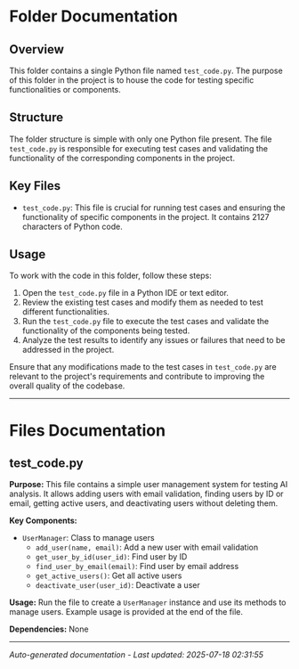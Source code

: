 # Folder Documentation

## Overview
This folder contains a single Python file named `test_code.py`. The purpose of this folder in the project is to house the code for testing specific functionalities or components.

## Structure
The folder structure is simple with only one Python file present. The file `test_code.py` is responsible for executing test cases and validating the functionality of the corresponding components in the project.

## Key Files
- `test_code.py`: This file is crucial for running test cases and ensuring the functionality of specific components in the project. It contains 2127 characters of Python code.

## Usage
To work with the code in this folder, follow these steps:
1. Open the `test_code.py` file in a Python IDE or text editor.
2. Review the existing test cases and modify them as needed to test different functionalities.
3. Run the `test_code.py` file to execute the test cases and validate the functionality of the components being tested.
4. Analyze the test results to identify any issues or failures that need to be addressed in the project.

Ensure that any modifications made to the test cases in `test_code.py` are relevant to the project's requirements and contribute to improving the overall quality of the codebase.

---

# Files Documentation

## test_code.py

**Purpose:** This file contains a simple user management system for testing AI analysis. It allows adding users with email validation, finding users by ID or email, getting active users, and deactivating users without deleting them.

**Key Components:**
- `UserManager`: Class to manage users
  - `add_user(name, email)`: Add a new user with email validation
  - `get_user_by_id(user_id)`: Find user by ID
  - `find_user_by_email(email)`: Find user by email address
  - `get_active_users()`: Get all active users
  - `deactivate_user(user_id)`: Deactivate a user

**Usage:** Run the file to create a `UserManager` instance and use its methods to manage users. Example usage is provided at the end of the file.

**Dependencies:** None

---
*Auto-generated documentation - Last updated: 2025-07-18 02:31:55*
